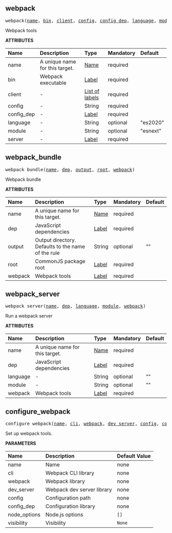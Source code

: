 <!-- Generated with Stardoc: http://skydoc.bazel.build -->

<a id="#webpack"></a>

## webpack

<pre>
webpack(<a href="#webpack-name">name</a>, <a href="#webpack-bin">bin</a>, <a href="#webpack-client">client</a>, <a href="#webpack-config">config</a>, <a href="#webpack-config_dep">config_dep</a>, <a href="#webpack-language">language</a>, <a href="#webpack-module">module</a>, <a href="#webpack-server">server</a>)
</pre>

Webpack tools

**ATTRIBUTES**

| Name                                      | Description                    | Type                                                                        | Mandatory | Default  |
| :---------------------------------------- | :----------------------------- | :-------------------------------------------------------------------------- | :-------- | :------- |
| <a id="webpack-name"></a>name             | A unique name for this target. | <a href="https://bazel.build/docs/build-ref.html#name">Name</a>             | required  |          |
| <a id="webpack-bin"></a>bin               | Webpack executable             | <a href="https://bazel.build/docs/build-ref.html#labels">Label</a>          | required  |          |
| <a id="webpack-client"></a>client         | -                              | <a href="https://bazel.build/docs/build-ref.html#labels">List of labels</a> | required  |          |
| <a id="webpack-config"></a>config         | -                              | String                                                                      | required  |          |
| <a id="webpack-config_dep"></a>config_dep | -                              | <a href="https://bazel.build/docs/build-ref.html#labels">Label</a>          | required  |          |
| <a id="webpack-language"></a>language     | -                              | String                                                                      | optional  | "es2020" |
| <a id="webpack-module"></a>module         | -                              | String                                                                      | optional  | "esnext" |
| <a id="webpack-server"></a>server         | -                              | <a href="https://bazel.build/docs/build-ref.html#labels">Label</a>          | required  |          |

<a id="#webpack_bundle"></a>

## webpack_bundle

<pre>
webpack_bundle(<a href="#webpack_bundle-name">name</a>, <a href="#webpack_bundle-dep">dep</a>, <a href="#webpack_bundle-output">output</a>, <a href="#webpack_bundle-root">root</a>, <a href="#webpack_bundle-webpack">webpack</a>)
</pre>

Webpack bundle

**ATTRIBUTES**

| Name                                       | Description                                        | Type                                                               | Mandatory | Default |
| :----------------------------------------- | :------------------------------------------------- | :----------------------------------------------------------------- | :-------- | :------ |
| <a id="webpack_bundle-name"></a>name       | A unique name for this target.                     | <a href="https://bazel.build/docs/build-ref.html#name">Name</a>    | required  |         |
| <a id="webpack_bundle-dep"></a>dep         | JavaScript dependencies                            | <a href="https://bazel.build/docs/build-ref.html#labels">Label</a> | required  |         |
| <a id="webpack_bundle-output"></a>output   | Output directory. Defaults to the name of the rule | String                                                             | optional  | ""      |
| <a id="webpack_bundle-root"></a>root       | CommonJS package root                              | <a href="https://bazel.build/docs/build-ref.html#labels">Label</a> | required  |         |
| <a id="webpack_bundle-webpack"></a>webpack | Webpack tools                                      | <a href="https://bazel.build/docs/build-ref.html#labels">Label</a> | required  |         |

<a id="#webpack_server"></a>

## webpack_server

<pre>
webpack_server(<a href="#webpack_server-name">name</a>, <a href="#webpack_server-dep">dep</a>, <a href="#webpack_server-language">language</a>, <a href="#webpack_server-module">module</a>, <a href="#webpack_server-webpack">webpack</a>)
</pre>

Run a webpack server

**ATTRIBUTES**

| Name                                         | Description                    | Type                                                               | Mandatory | Default |
| :------------------------------------------- | :----------------------------- | :----------------------------------------------------------------- | :-------- | :------ |
| <a id="webpack_server-name"></a>name         | A unique name for this target. | <a href="https://bazel.build/docs/build-ref.html#name">Name</a>    | required  |         |
| <a id="webpack_server-dep"></a>dep           | JavaScript dependencies        | <a href="https://bazel.build/docs/build-ref.html#labels">Label</a> | required  |         |
| <a id="webpack_server-language"></a>language | -                              | String                                                             | optional  | ""      |
| <a id="webpack_server-module"></a>module     | -                              | String                                                             | optional  | ""      |
| <a id="webpack_server-webpack"></a>webpack   | Webpack tools                  | <a href="https://bazel.build/docs/build-ref.html#labels">Label</a> | required  |         |

<a id="#configure_webpack"></a>

## configure_webpack

<pre>
configure_webpack(<a href="#configure_webpack-name">name</a>, <a href="#configure_webpack-cli">cli</a>, <a href="#configure_webpack-webpack">webpack</a>, <a href="#configure_webpack-dev_server">dev_server</a>, <a href="#configure_webpack-config">config</a>, <a href="#configure_webpack-config_dep">config_dep</a>, <a href="#configure_webpack-node_options">node_options</a>, <a href="#configure_webpack-visibility">visibility</a>)
</pre>

Set up webpack tools.

**PARAMETERS**

| Name                                                    | Description                | Default Value     |
| :------------------------------------------------------ | :------------------------- | :---------------- |
| <a id="configure_webpack-name"></a>name                 | Name                       | none              |
| <a id="configure_webpack-cli"></a>cli                   | Webpack CLI library        | none              |
| <a id="configure_webpack-webpack"></a>webpack           | Webpack library            | none              |
| <a id="configure_webpack-dev_server"></a>dev_server     | Webpack dev server library | none              |
| <a id="configure_webpack-config"></a>config             | Configuration path         | none              |
| <a id="configure_webpack-config_dep"></a>config_dep     | Configuration library      | none              |
| <a id="configure_webpack-node_options"></a>node_options | Node.js options            | <code>[]</code>   |
| <a id="configure_webpack-visibility"></a>visibility     | Visibility                 | <code>None</code> |
